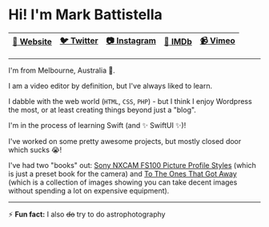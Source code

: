 # **Hi!** I'm Mark Battistella

| [:link: Website](https://markbattistellafilms.com) | [:bird: Twitter](https://twitter.com/markbattistella) | [:camera: Instagram](https://www.instagram.com/markbattistella) | [:ticket: IMDb](https://www.imdb.com/name/nm6546525) | [:video_camera: Vimeo](https://vimeo.com/markbattistella)
|-|-|-|-|-|

---

I'm from Melbourne, Australia 🦘.

I am a video editor by definition, but I've always liked to learn.

I dabble with the web world (`HTML`, `CSS`, `PHP`) - but I think I enjoy Wordpress the most, or at least creating things beyond just a "blog".

I'm in the process of learning Swift (and ✨ SwiftUI ✨)!

I've worked on some pretty awesome projects, but mostly closed door which sucks 😭!

I've had two "books" out: [Sony NXCAM FS100 Picture Profile Styles](https://books.apple.com/us/book/sony-nxcam-fs100-picture-profile-styles/id1028776054) (which is just a preset book for the camera) and [To The Ones That Got Away](https://books.apple.com/us/book/to-the-ones-that-got-away/id1028779304) (which is a collection of images showing you can take decent images without spending a lot on expensive equipment).

---

:zap: **Fun fact:** I also ~~do~~ try to do astrophotography

